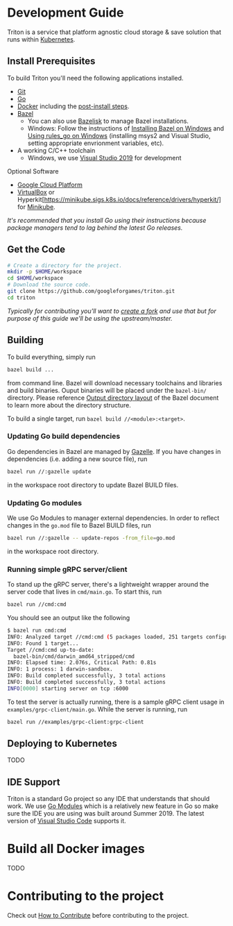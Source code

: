 # Development Guide

Triton is a service that platform agnostic cloud storage & save solution that
runs within [Kubernetes](https://kubernetes.io).

## Install Prerequisites

To build Triton you'll need the following applications installed.

- [Git](https://git-scm.com/downloads)
- [Go](https://golang.org/doc/install)
- [Docker](https://docs.docker.com/install/) including the
  [post-install steps](https://docs.docker.com/install/linux/linux-postinstall/).
- [Bazel](https://docs.bazel.build/versions/master/install.html)
  - You can also use [Bazelisk](https://github.com/bazelbuild/bazelisk) to manage Bazel installations.
  - Windows: Follow the instructions of [Installing Bazel on Windows](https://docs.bazel.build/versions/master/install-windows.html) and [Using rules_go on Windows](https://github.com/bazelbuild/rules_go/blob/master/windows.rst) (installing msys2 and Visual Studio, setting appropriate envrionment variables, etc).
- A working C/C++ toolchain
  - Windows, we use [Visual Studio 2019](https://visualstudio.microsoft.com/vs/) for development

Optional Software

- [Google Cloud Platform](cloud.google.com)
- [VirtualBox](https://www.virtualbox.org/wiki/Downloads) or
  Hyperkit[https://minikube.sigs.k8s.io/docs/reference/drivers/hyperkit/] for
  [Minikube](https://kubernetes.io/docs/tasks/tools/install-minikube/).

_It's recommended that you install Go using their instructions because package
managers tend to lag behind the latest Go releases._

## Get the Code

```bash
# Create a directory for the project.
mkdir -p $HOME/workspace
cd $HOME/workspace
# Download the source code.
git clone https://github.com/googleforgames/triton.git
cd triton
```

_Typically for contributing you'll want to
[create a fork](https://help.github.com/en/articles/fork-a-repo) and use that
but for purpose of this guide we'll be using the upstream/master._

## Building

To build everything, simply run

```bash
bazel build ...
```

from command line. Bazel will download necessary toolchains and libraries and build binaries. Ouput binaries will be placed under the `bazel-bin/` directory. Please reference [Output directory layout](https://docs.bazel.build/versions/master/output_directories.html) of the Bazel document to learn more about the directory structure.

To build a single target, run `bazel build //<module>:<target>`.

### Updating Go build dependencies

Go dependencies in Bazel are managed by [Gazelle](https://github.com/bazelbuild/bazel-gazelle). If you have changes in dependencies (i.e. adding a new source file), run

```bash
bazel run //:gazelle update
```

in the workspace root directory to update Bazel BUILD files.

### Updating Go modules

We use Go Modules to manager external dependencies. In order to reflect changes in the `go.mod` file to Bazel BUILD files, run

```bash
bazel run //:gazelle -- update-repos -from_file=go.mod
```

in the workspace root directory.

### Running simple gRPC server/client

To stand up the gRPC server, there's a lightweight wrapper around the server code that lives in `cmd/main.go`. To start this, run

```bash
bazel run //cmd:cmd
```

You should see an output like the following

```bash
$ bazel run cmd:cmd
INFO: Analyzed target //cmd:cmd (5 packages loaded, 251 targets configured).
INFO: Found 1 target...
Target //cmd:cmd up-to-date:
  bazel-bin/cmd/darwin_amd64_stripped/cmd
INFO: Elapsed time: 2.076s, Critical Path: 0.81s
INFO: 1 process: 1 darwin-sandbox.
INFO: Build completed successfully, 3 total actions
INFO: Build completed successfully, 3 total actions
INFO[0000] starting server on tcp :6000
```

To test the server is actually running, there is a sample gRPC client usage in `examples/grpc-client/main.go`. While the server is running, run

```bash
bazel run //examples/grpc-client:grpc-client
```

## Deploying to Kubernetes

TODO

## IDE Support

Triton is a standard Go project so any IDE that understands that should
work. We use [Go Modules](https://github.com/golang/go/wiki/Modules) which is a
relatively new feature in Go so make sure the IDE you are using was built around
Summer 2019. The latest version of
[Visual Studio Code](https://code.visualstudio.com/download) supports it.

# Build all Docker images

TODO

# Contributing to the project

Check out [How to Contribute](contributing.md) before contributing to the project.
